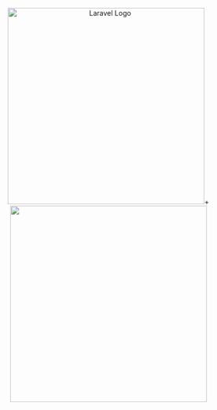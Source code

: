 <p align="center"><a href="https://laravel.com" target="_blank"><img src="https://raw.githubusercontent.com/laravel/art/master/logo-lockup/5%20SVG/2%20CMYK/1%20Full%20Color/laravel-logolockup-cmyk-red.svg" width="400" alt="Laravel Logo" /></a>+<a href="https://react.dev/"><img src="https://upload.wikimedia.org/wikipedia/commons/a/a7/React-icon.svg" width="400" /></a></p>

